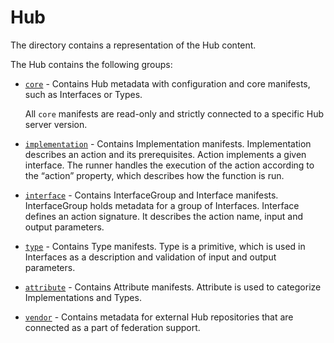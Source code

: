 # Hub

The directory contains a representation of the Hub content.

The Hub contains the following groups:
- [`core`](manifests/core) - Contains Hub metadata with configuration and core manifests, such as Interfaces or Types.

    All `core` manifests are read-only and strictly connected to a specific Hub server version.

- [`implementation`](manifests/implementation) - Contains Implementation manifests. Implementation describes an action and its prerequisites. Action implements a given interface. The runner handles the execution of the action according to the “action” property, which describes how the function is run.
- [`interface`](manifests/interface) - Contains InterfaceGroup and Interface manifests. InterfaceGroup holds metadata for a group of Interfaces. Interface defines an action signature. It describes the action name, input and output parameters.
- [`type`](manifests/type) - Contains Type manifests. Type is a primitive, which is used in Interfaces as a description and validation of input and output parameters.
- [`attribute`](manifests/attribute) - Contains Attribute manifests. Attribute is used to categorize Implementations and Types.
- [`vendor`](manifests/vendor) - Contains metadata for external Hub repositories that are connected as a part of federation support.
